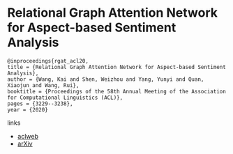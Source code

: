 # Relational Graph Attention Network for Aspect-based Sentiment Analysis

```
@inproceedings{rgat_acl20,
title = {Relational Graph Attention Network for Aspect-based Sentiment Analysis},
author = {Wang, Kai and Shen, Weizhou and Yang, Yunyi and Quan, Xiaojun and Wang, Rui},
booktitle = {Proceedings of the 58th Annual Meeting of the Association for Computational Linguistics (ACL)},
pages = {3229--3238},
year = {2020}
```

links
- [aclweb](https://www.aclweb.org/anthology/2020.acl-main.295/)
- [arXiv](https://arxiv.org/abs/2004.12362)
